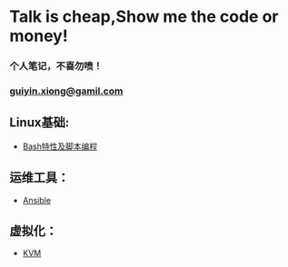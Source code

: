 # Talk is cheap,Show me the code or money!
### 个人笔记，不喜勿喷！
### guiyin.xiong@gamil.com

## Linux基础:
* [Bash特性及脚本编程](https://github.com/sslinux/DevOps/blob/master/Bash/Shell.md)

## 运维工具：
* [Ansible](https://github.com/sslinux/DevOps/blob/master/ansible/ansible.md)

## 虚拟化：
* [KVM]()
